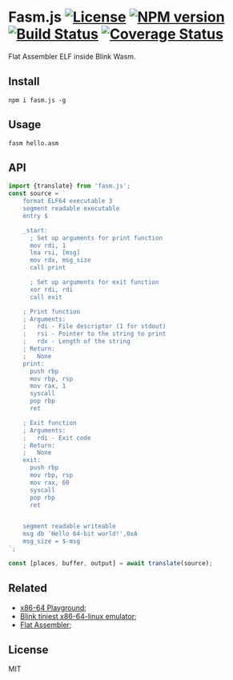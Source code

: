 # Fasm.js [![License][LicenseIMGURL]][LicenseURL] [![NPM version][NPMIMGURL]][NPMURL] [![Build Status][BuildStatusIMGURL]][BuildStatusURL] [![Coverage Status][CoverageIMGURL]][CoverageURL]

[NPMURL]: https://npmjs.org/package/fasm.js "npm"
[NPMIMGURL]: https://img.shields.io/npm/v/fasm.js.svg?style=flat
[BuildStatusURL]: https://github.com/coderaiser/fasm.js/actions?query=workflow%3A%22Node+CI%22 "Build Status"
[BuildStatusIMGURL]: https://github.com/coderaiser/fasm.js/workflows/Node%20CI/badge.svg
[LicenseURL]: https://tldrlegal.com/license/mit-license "MIT License"
[LicenseIMGURL]: https://img.shields.io/badge/license-MIT-317BF9.svg?style=flat
[CoverageURL]: https://coveralls.io/github/coderaiser/fasm.js?branch=master
[CoverageIMGURL]: https://coveralls.io/repos/coderaiser/fasm.js/badge.svg?branch=master&service=github

Flat Assembler ELF inside Blink Wasm.

## Install

```
npm i fasm.js -g
```

## Usage

```
fasm hello.asm
```

## API

```js
import {translate} from 'fasm.js';
const source = `
    format ELF64 executable 3
    segment readable executable
    entry $

    _start:
      ; Set up arguments for print function
      mov rdi, 1
      lea rsi, [msg]
      mov rdx, msg_size
      call print

      ; Set up arguments for exit function
      xor rdi, rdi
      call exit

    ; Print function
    ; Arguments:
    ;   rdi - File descriptor (1 for stdout)
    ;   rsi - Pointer to the string to print
    ;   rdx - Length of the string
    ; Return:
    ;   None
    print:
      push rbp
      mov rbp, rsp
      mov rax, 1
      syscall
      pop rbp
      ret

    ; Exit function
    ; Arguments:
    ;   rdi - Exit code
    ; Return:
    ;   None
    exit:
      push rbp
      mov rbp, rsp
      mov rax, 60
      syscall
      pop rbp
      ret


    segment readable writeable
    msg db 'Hello 64-bit world!',0xA
    msg_size = $-msg
`;

const [places, buffer, output] = await translate(source);
```

## Related

- [x86-64 Playground](https://app.x64.halb.it/);
- [Blink tiniest x86-64-linux emulator](https://github.com/jart/blink);
- [Flat Assembler](https://flatassembler.net/);

## License

MIT
